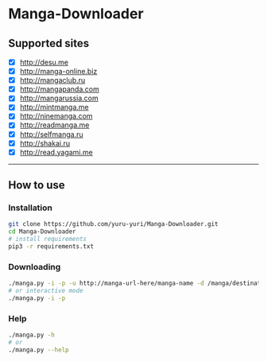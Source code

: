 # Manga-Downloader

## Supported sites
- [x] http://desu.me
- [x] http://manga-online.biz
- [x] http://mangaclub.ru
- [x] http://mangapanda.com
- [x] http://mangarussia.com
- [x] http://mintmanga.me
- [x] http://ninemanga.com
- [x] http://readmanga.me
- [x] http://selfmanga.ru
- [x] http://shakai.ru
- [x] http://read.yagami.me
---

## How to use

### Installation
```bash
git clone https://github.com/yuru-yuri/Manga-Downloader.git
cd Manga-Downloader
# install requirements
pip3 -r requirements.txt
```
### Downloading
```bash
./manga.py -i -p -u http://manga-url-here/manga-name -d /manga/destination/path/
# or interactive mode
./manga.py -i -p
```
### Help
```bash
./manga.py -h
# or
./manga.py --help
```

